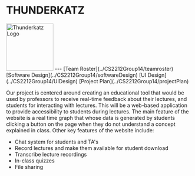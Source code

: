 # THUNDERKATZ
<img src="https://raw.githubusercontent.com/r-meagher/CS2212Group14/master/resources/thunderkatz.jpg?token=AX5ksmtkdautpcum63TqOByd7br0Hd-Qks5YkP7HwA%3D%3D" alt="Thunderkatz Logo" width="128" height="128">
---
[Team Roster](../CS2212Group14/teamroster) [Software Design](../CS2212Group14/softwareDesign) [UI Design](../CS2212Group14/UIDesign) [Project Plan](../CS2212Group14/projectPlan)

Our project is centered around creating an educational tool that would be used by professors to receive real-time feedback about their lectures, and students for interacting with lectures. This will be a web-based application to provide accessibility to students during lectures. The main feature of the website is a real time graph that whose data is generated by students clicking a button on the page when they do not understand a concept explained in class.
Other key features of the website include:
  * Chat system for students and TA's
  * Record lectures and make them available for student download
  * Transcribe lecture recordings
  * In-class quizzes
  * File sharing 














